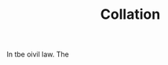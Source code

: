 ---
title: Collation
letter: C
permalink: "/definitions/bld-collation.html"
body: In tbe oivil law. The
published_at: '2018-07-07'
source: Black's Law Dictionary 2nd Ed (1910)
layout: post
---